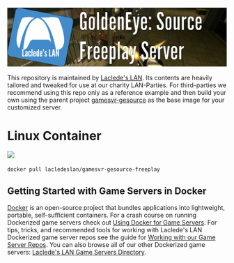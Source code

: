 ![Laclede's LAN GoldenEye: Source Dedicated Freeplay Server](https://raw.githubusercontent.com/LacledesLAN/gamesvr-gesource-freeplay/master/.misc/banner-gesource-freeplay.png "Laclede's LAN GoldenEye: Source Dedicated Freeplay Server")

This repository is maintained by [Laclede's LAN](https://lacledeslan.com). Its contents are heavily tailored and tweaked for use at our charity LAN-Parties. For third-parties we recommend using this repo only as a reference example and then build your own using the parent project [gamesvr-gesource](https://github.com/LacledesLAN/gamesvr-gesource) as the base image for your customized server.

# Linux Container
[![](https://images.microbadger.com/badges/image/lacledeslan/gamesvr-srcds-gesource-freeplay:linux.svg)](https://microbadger.com/images/lacledeslan/gamesvr-srcds-gesource-freeplay:linux "Get your own image badge on microbadger.com")
```
docker pull lacledeslan/gamesvr-gesource-freeplay
```

## Getting Started with Game Servers in Docker

[Docker](https://docs.docker.com/) is an open-source project that bundles applications into lightweight, portable, self-sufficient containers. For a crash course on running Dockerized game servers check out [Using Docker for Game Servers](https://github.com/LacledesLAN/README.1ST/blob/master/GameServers/DockerAndGameServers.md). For tips, tricks, and recommended tools for working with Laclede's LAN Dockerized game server repos see the guide for [Working with our Game Server Repos](https://github.com/LacledesLAN/README.1ST/blob/master/GameServers/WorkingWithOurRepos.md). You can also browse all of our other Dockerized game servers: [Laclede's LAN Game Servers Directory](https://github.com/LacledesLAN/README.1ST/tree/master/GameServers).
